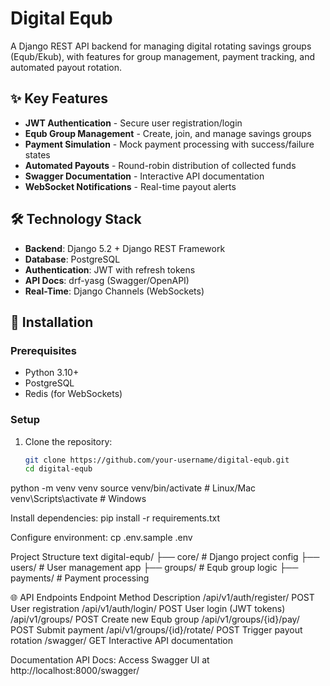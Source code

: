 # Digital Equb 


A Django REST API backend for managing digital rotating savings groups (Equb/Ekub), with features for group management, payment tracking, and automated payout rotation.

## ✨ Key Features

- **JWT Authentication** - Secure user registration/login
- **Equb Group Management** - Create, join, and manage savings groups
- **Payment Simulation** - Mock payment processing with success/failure states
- **Automated Payouts** - Round-robin distribution of collected funds
- **Swagger Documentation** - Interactive API documentation
- **WebSocket Notifications** - Real-time payout alerts

## 🛠️ Technology Stack

- **Backend**: Django 5.2 + Django REST Framework
- **Database**: PostgreSQL
- **Authentication**: JWT with refresh tokens
- **API Docs**: drf-yasg (Swagger/OpenAPI)
- **Real-Time**: Django Channels (WebSockets)

## 🚀 Installation

### Prerequisites
- Python 3.10+
- PostgreSQL
- Redis (for WebSockets)

### Setup
1. Clone the repository:
   ```bash
   git clone https://github.com/your-username/digital-equb.git
   cd digital-equb


  python -m venv venv
source venv/bin/activate  # Linux/Mac
venv\Scripts\activate     # Windows

Install dependencies:
pip install -r requirements.txt

Configure environment:
cp .env.sample .env

Project Structure
text
digital-equb/
├── core/               # Django project config
├── users/              # User management app
├── groups/             # Equb group logic
├── payments/           # Payment processing

🌐 API Endpoints
Endpoint	Method	Description
/api/v1/auth/register/	POST	User registration
/api/v1/auth/login/	POST	User login (JWT tokens)
/api/v1/groups/	POST	Create new Equb group
/api/v1/groups/{id}/pay/	POST	Submit payment
/api/v1/groups/{id}/rotate/	POST	Trigger payout rotation
/swagger/	GET	Interactive API documentation

Documentation
API Docs: Access Swagger UI at http://localhost:8000/swagger/
